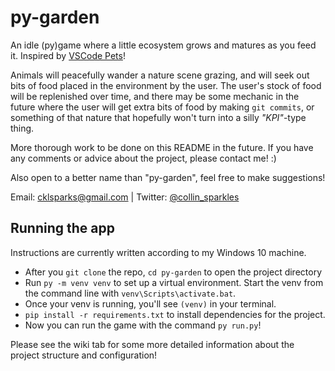 # py-garden
An idle (py)game where a little ecosystem grows and matures as you feed it. Inspired by [VSCode Pets](https://github.com/tonybaloney/vscode-pets)!

Animals will peacefully wander a nature scene grazing, and will seek out bits of food placed in the environment by the user.
The user's stock of food will be replenished over time, and there may be some mechanic in the future where the user will get extra bits of food by making `git commits`, or something of that nature that hopefully won't turn into a silly *"KPI"*-type thing.

More thorough work to be done on this README in the future. If you have any comments or advice about the project, please contact me! :)

Also open to a better name than "py-garden", feel free to make suggestions!

Email: cklsparks@gmail.com | Twitter: [@collin_sparkles](twitter.com/collin_sparkles)

## Running the app

Instructions are currently written according to my Windows 10 machine.

* After you `git clone` the repo, `cd py-garden` to open the project directory
* Run `py -m venv venv` to set up a virtual environment. Start the venv from the command line with `venv\Scripts\activate.bat`.
* Once your venv is running, you'll see `(venv)` in your terminal. 
* `pip install -r requirements.txt` to install dependencies for the project.
* Now you can run the game with the command `py run.py`!

Please see the wiki tab for some more detailed information about the project structure and configuration!



